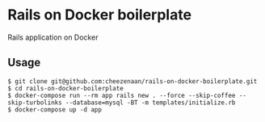 # Rails on Docker boilerplate

Rails application on Docker

## Usage

```/bin/bash
$ git clone git@github.com:cheezenaan/rails-on-docker-boilerplate.git
$ cd rails-on-docker-boilerplate
$ docker-compose run --rm app rails new . --force --skip-coffee --skip-turbolinks --database=mysql -BT -m templates/initialize.rb
$ docker-compose up -d app
```
